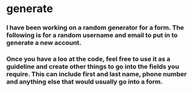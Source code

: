 # generate

### I have been working on a random generator for a form. The following is for a random username and email to put in to generate a new account.

### Once you have a loo at the code, feel free to use it as a guideline and create other things to go into the fields you require. This can include first and last name, phone number and anything else that would usually go into a form. 
